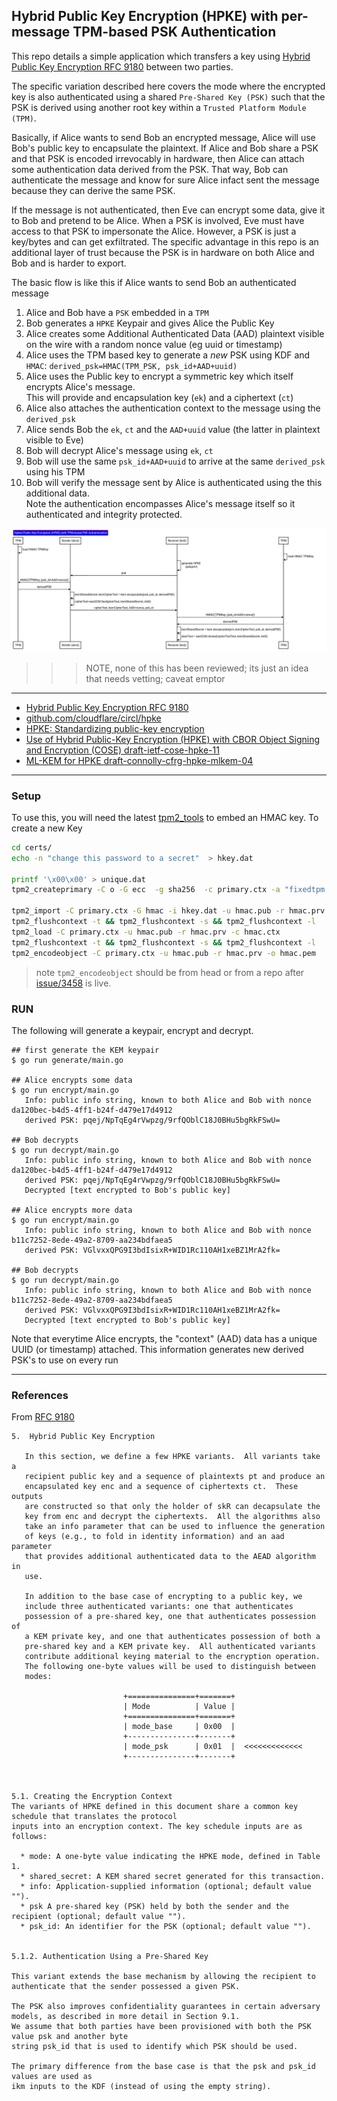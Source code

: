 ## Hybrid Public Key Encryption (HPKE) with per-message TPM-based PSK Authentication

This repo details a simple application which transfers a key using [Hybrid Public Key Encryption RFC 9180](https://datatracker.ietf.org/doc/rfc9180/) between two parties.

The specific variation described here covers the mode where the encrypted key is also authenticated using a shared `Pre-Shared Key (PSK)` such that the PSK is derived using another root key within a `Trusted Platform Module (TPM)`.

Basically, if Alice wants to send Bob an encrypted message, Alice will use Bob's public key to encapsulate the plaintext.  If Alice and Bob share a PSK and that PSK is encoded irrevocably in hardware, then Alice can attach some authentication data derived from the PSK.  That way, Bob can authenticate the message and know for sure Alice infact sent the message because they can derive the same PSK.

If the message is not authenticated, then Eve  can encrypt some data, give it to Bob and pretend to be Alice.   When a PSK is involved, Eve must have access to that PSK to impersonate the Alice.  However, a PSK is just a key/bytes and can get exfiltrated.   The specific advantage in this repo is an additional layer of trust because the PSK is in hardware on both Alice and Bob and is harder to export.

The basic flow is like this if Alice wants to send Bob an authenticated message

1. Alice and Bob have a `PSK` embedded in a `TPM`
2. Bob generates a `HPKE` Keypair and gives Alice the Public Key
3. Alice creates some Additional Authenticated Data (AAD) plaintext visible on the wire with a random nonce value (eg uuid or timestamp)
4. Alice uses the TPM based key to generate a *new* PSK using KDF and  `HMAC`:
   `derived_psk=HMAC(TPM_PSK, psk_id+AAD+uuid)`
5. Alice uses the Public key to encrypt a symmetric key which itself encrypts Alice's message.  
   This will provide and encapsulation key (`ek`) and a ciphertext (`ct`)
6. Alice also  attaches the authentication context to the message using the `derived_psk`
7. Alice sends Bob the `ek`, `ct` and the `AAD+uuid` value (the latter in plaintext visible to Eve)
8. Bob will decrypt Alice's message using `ek`, `ct`
9. Bob will use the same `psk_id+AAD+uuid` to arrive at the same `derived_psk` using his TPM
10. Bob will verify the message sent by Alice is authenticated using the this additional data.  
    Note the authentication encompasses Alice's message itself so it authenticated and integrity protected.

![images/HPKE_PSK.png](images/HPKE_PSK.png)

>>> NOTE, none of this has been reviewed; its just an idea that needs vetting;  caveat emptor

---

- [Hybrid Public Key Encryption RFC 9180](https://datatracker.ietf.org/doc/rfc9180/)
- [github.com/cloudflare/circl/hpke](https://pkg.go.dev/github.com/cloudflare/circl/hpke)
- [HPKE: Standardizing public-key encryption ](https://blog.cloudflare.com/hybrid-public-key-encryption/)
- [Use of Hybrid Public-Key Encryption (HPKE) with CBOR Object Signing and Encryption (COSE) draft-ietf-cose-hpke-11](https://datatracker.ietf.org/doc/draft-ietf-cose-hpke/)
- [ML-KEM for HPKE draft-connolly-cfrg-hpke-mlkem-04](https://datatracker.ietf.org/doc/draft-connolly-cfrg-hpke-mlkem/)

---


### Setup

To use this, you will need the latest [tpm2_tools](https://github.com/tpm2-software/tpm2-tools) to embed an HMAC key.  To create a new Key

```bash
cd certs/
echo -n "change this password to a secret"  > hkey.dat

printf '\x00\x00' > unique.dat
tpm2_createprimary -C o -G ecc  -g sha256  -c primary.ctx -a "fixedtpm|fixedparent|sensitivedataorigin|userwithauth|noda|restricted|decrypt" -u unique.dat

tpm2_import -C primary.ctx -G hmac -i hkey.dat -u hmac.pub -r hmac.prv
tpm2_flushcontext -t && tpm2_flushcontext -s && tpm2_flushcontext -l  
tpm2_load -C primary.ctx -u hmac.pub -r hmac.prv -c hmac.ctx  
tpm2_flushcontext -t && tpm2_flushcontext -s && tpm2_flushcontext -l  
tpm2_encodeobject -C primary.ctx -u hmac.pub -r hmac.prv -o hmac.pem
```

> note `tpm2_encodeobject` should be from head or from a repo after [issue/3458](https://github.com/tpm2-software/tpm2-tools/issues/3458) is live.


### RUN

The following will generate a keypair, encrypt and decrypt.


```text
## first generate the KEM keypair
$ go run generate/main.go

## Alice encrypts some data
$ go run encrypt/main.go
   Info: public info string, known to both Alice and Bob with nonce da120bec-b4d5-4ff1-b24f-d479e17d4912
   derived PSK: pqej/NpTqEg4rVwpzg/9rfQOblC18J0BHu5bgRkFSwU=

## Bob decrypts
$ go run decrypt/main.go
   Info: public info string, known to both Alice and Bob with nonce da120bec-b4d5-4ff1-b24f-d479e17d4912
   derived PSK: pqej/NpTqEg4rVwpzg/9rfQOblC18J0BHu5bgRkFSwU=
   Decrypted [text encrypted to Bob's public key]

## Alice encrypts more data
$ go run encrypt/main.go
   Info: public info string, known to both Alice and Bob with nonce b11c7252-8ede-49a2-8709-aa234bdfaea5
   derived PSK: VGlvxxQPG9I3bdIsixR+WID1Rc110AH1xeBZ1MrA2fk=

## Bob decrypts
$ go run decrypt/main.go
   Info: public info string, known to both Alice and Bob with nonce b11c7252-8ede-49a2-8709-aa234bdfaea5
   derived PSK: VGlvxxQPG9I3bdIsixR+WID1Rc110AH1xeBZ1MrA2fk=
   Decrypted [text encrypted to Bob's public key]
```

Note that everytime Alice encrypts, the "context" (AAD) data has a unique UUID (or timestamp) attached.  This information generates new derived PSK's to use on every run


---

### References

From [RFC 9180](https://datatracker.ietf.org/doc/rfc9180/)

```
5.  Hybrid Public Key Encryption

   In this section, we define a few HPKE variants.  All variants take a
   recipient public key and a sequence of plaintexts pt and produce an
   encapsulated key enc and a sequence of ciphertexts ct.  These outputs
   are constructed so that only the holder of skR can decapsulate the
   key from enc and decrypt the ciphertexts.  All the algorithms also
   take an info parameter that can be used to influence the generation
   of keys (e.g., to fold in identity information) and an aad parameter
   that provides additional authenticated data to the AEAD algorithm in
   use.

   In addition to the base case of encrypting to a public key, we
   include three authenticated variants: one that authenticates
   possession of a pre-shared key, one that authenticates possession of
   a KEM private key, and one that authenticates possession of both a
   pre-shared key and a KEM private key.  All authenticated variants
   contribute additional keying material to the encryption operation.
   The following one-byte values will be used to distinguish between
   modes:

                         +===============+=======+
                         | Mode          | Value |
                         +===============+=======+
                         | mode_base     | 0x00  |
                         +---------------+-------+
                         | mode_psk      | 0x01  |  <<<<<<<<<<<<<
                         +---------------+-------+



5.1. Creating the Encryption Context
The variants of HPKE defined in this document share a common key schedule that translates the protocol 
inputs into an encryption context. The key schedule inputs are as follows:

  * mode: A one-byte value indicating the HPKE mode, defined in Table 1.
  * shared_secret: A KEM shared secret generated for this transaction.
  * info: Application-supplied information (optional; default value "").
  * psk A pre-shared key (PSK) held by both the sender and the recipient (optional; default value "").
  * psk_id: An identifier for the PSK (optional; default value "").


5.1.2. Authentication Using a Pre-Shared Key

This variant extends the base mechanism by allowing the recipient to authenticate that the sender possessed a given PSK. 

The PSK also improves confidentiality guarantees in certain adversary models, as described in more detail in Section 9.1. 
We assume that both parties have been provisioned with both the PSK value psk and another byte 
string psk_id that is used to identify which PSK should be used.

The primary difference from the base case is that the psk and psk_id values are used as 
ikm inputs to the KDF (instead of using the empty string).
```
